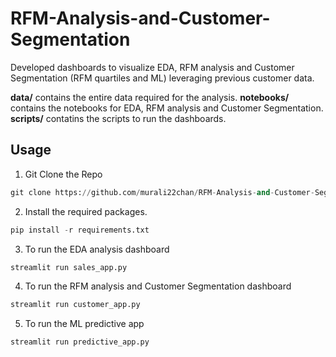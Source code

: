 # RFM-Analysis-and-Customer-Segmentation
Developed dashboards to visualize EDA, RFM analysis and Customer Segmentation (RFM quartiles and ML) leveraging previous customer data.

**data/** contains the entire data required for the analysis.
**notebooks/** contains the notebooks for EDA, RFM analysis and Customer Segmentation.
**scripts/** contatins the scripts to run the dashboards.

## Usage
1. Git Clone the Repo
```python
git clone https://github.com/murali22chan/RFM-Analysis-and-Customer-Segmentation.git
```
2. Install the required packages.
```python 
pip install -r requirements.txt 
```
3. To run the EDA analysis dashboard
```python 
streamlit run sales_app.py
```
4. To run the RFM analysis and Customer Segmentation dashboard
```python 
streamlit run customer_app.py
```
5. To run the ML predictive app
```python 
streamlit run predictive_app.py
```
